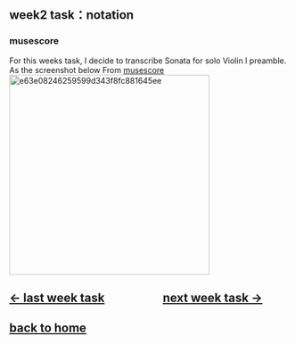 ## week2 task：notation
### musescore
For this weeks task, I decide to transcribe Sonata for solo Violin I preamble. As the screenshot below
From [musescore](week2.mscz)<img width="359" alt="e63e08246259599d343f8fc881645ee" src="https://github.com/letian7/MCA-2023/assets/146345116/ed87af3b-20f4-4ef7-b887-e1bbd595fdb5">
## [&larr; last week task](week1.md)   &nbsp;&nbsp;&nbsp; &nbsp;&nbsp;&nbsp; &nbsp;&nbsp;&nbsp; &nbsp;&nbsp;&nbsp; &nbsp;&nbsp;&nbsp; [next week task &rarr;](week3.md)
## [back to home](README.md)
